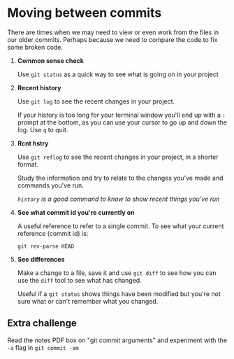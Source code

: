 # Moving between commits

There are times when we may need to view or even work from the files in our older commits. Perhaps because we need to compare the code to fix some broken code.

1) **Common sense check**

	Use `git status` as a quick way to see what is going on in your project

1) **Recent history**

	Use `git log` to see the recent changes in your project.
	
	If your history is too long for your terminal window you'll end up with a `:` prompt at the bottom, as you can use your cursor to go up and down the log. Use `q` to quit.

1) **Rcnt hstry**
	
	Use `git reflog` to see the recent changes in your project, in a shorter format.
	
	Study the information and try to relate to the changes you've made and commands you've run.
	
	*`history` is a good command to know to show recent things you've run*

1) **See what commit id you're currently on**

	A useful reference to refer to a single commit. To see what your current reference (commit id) is:
	
	`git rev-parse HEAD`

1) **See differences**

	Make a change to a file, save it and use `git diff` to see how you can use the `diff` tool to see what has changed.

	Useful if a `git status` shows things have been modified but you're not sure what or can't remember what you changed.


## Extra challenge

Read the notes PDF box on "git commit arguments" and experiment with the `-a` flag in `git commit -am`